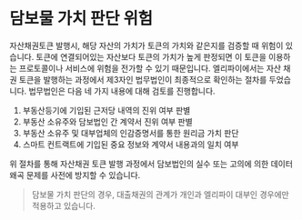 # 담보물 가치 판단 위험

자산채권토큰 발행시, 해당 자산의 가치가 토큰의 가치와 같은지를 검증할 때 위험이 있습니다. 토큰에 연결되어있는 자산보다 토큰의 가치가 높게 판정되면 이 토큰을 이용하는 프로토콜이나 서비스에 위험을 전가할 수 있기 때문입니다. 엘리파이에서는 자산 채권 토큰을 발행하는 과정에서 제3자인 법무법인이 최종적으로 확인하는 절차를 두었습니다. 법무법인은 다음 네 가지 내용에 대해 검토를 진행합니다.

1. 부동산등기에 기입된 근저당 내역의 진위 여부 판별
2. 부동산 소유주와 담보법인 간 계약서 진위 여부 판별
3. 부동산 소유주 및 대부업체의 인감증명서를 통한 원리금 가치 판단
4. 스마트 컨트랙트에 기입된 중요 정보와 계약서 내용과의 일치 여부

위 절차를 통해 자산채권 토큰 발행 과정에서 담보법인의 실수 또는 고의에 의한 데이터 왜곡 문제를 사전에 방지할 수 있습니다.

> 담보물 가치 판단의 경우, 대출채권의 관계가 개인과 엘리파이 대부인 경우에만 적용하고 있습니다.